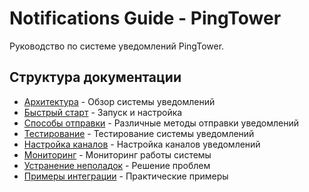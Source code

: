 # Notifications Guide - PingTower

Руководство по системе уведомлений PingTower.

## Структура документации

- [Архитектура](./architecture.md) - Обзор системы уведомлений
- [Быстрый старт](./quick-start.md) - Запуск и настройка
- [Способы отправки](./sending-methods.md) - Различные методы отправки уведомлений
- [Тестирование](./testing.md) - Тестирование системы уведомлений
- [Настройка каналов](./channel-setup.md) - Настройка каналов уведомлений
- [Мониторинг](./monitoring.md) - Мониторинг работы системы
- [Устранение неполадок](./troubleshooting.md) - Решение проблем
- [Примеры интеграции](./integration-examples.md) - Практические примеры
